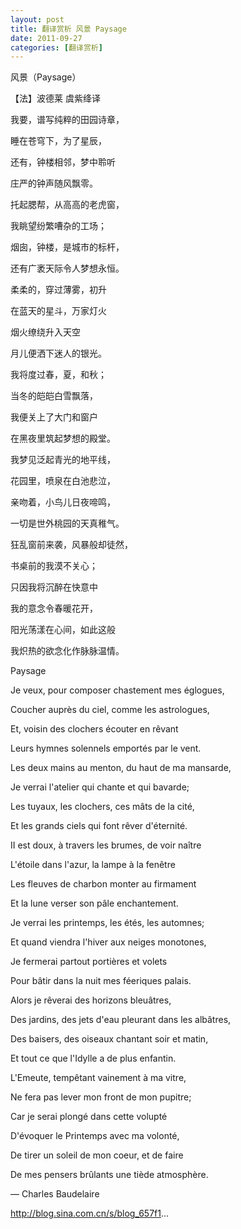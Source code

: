 ```yaml
---
layout: post
title: 翻译赏析 风景 Paysage
date: 2011-09-27
categories: [翻译赏析]  
---
```


风景（Paysage）

【法】波德莱 虞紫绛译

我要，谱写纯粹的田园诗章，

睡在苍穹下，为了星辰，

还有，钟楼相邻，梦中聆听

庄严的钟声随风飘零。

托起腮帮，从高高的老虎窗，

我眺望纷繁嘈杂的工场；

烟囱，钟楼，是城市的标杆，

还有广袤天际令人梦想永恒。

柔柔的，穿过薄雾，初升

在蓝天的星斗，万家灯火

烟火缭绕升入天空

月儿便洒下迷人的银光。

我将度过春，夏，和秋；

当冬的皑皑白雪飘落，

我便关上了大门和窗户

在黑夜里筑起梦想的殿堂。

我梦见泛起青光的地平线，

花园里，喷泉在白池悲泣，

亲吻着，小鸟儿日夜啼鸣，

一切是世外桃园的天真稚气。

狂乱窗前来袭，风暴般却徒然，

书桌前的我漠不关心；

只因我将沉醉在快意中

我的意念令春暖花开，

阳光荡漾在心间，如此这般

我炽热的欲念化作脉脉温情。

Paysage

Je veux, pour composer chastement mes églogues,

Coucher auprès du ciel, comme les astrologues,

Et, voisin des clochers écouter en rêvant

Leurs hymnes solennels emportés par le vent.

Les deux mains au menton, du haut de ma mansarde,

Je verrai l'atelier qui chante et qui bavarde;

Les tuyaux, les clochers, ces mâts de la cité,

Et les grands ciels qui font rêver d'éternité.

II est doux, à travers les brumes, de voir naître

L'étoile dans l'azur, la lampe à la fenêtre

Les fleuves de charbon monter au firmament

Et la lune verser son pâle enchantement.

Je verrai les printemps, les étés, les automnes;

Et quand viendra l'hiver aux neiges monotones,

Je fermerai partout portières et volets

Pour bâtir dans la nuit mes féeriques palais.

Alors je rêverai des horizons bleuâtres,

Des jardins, des jets d'eau pleurant dans les albâtres,

Des baisers, des oiseaux chantant soir et matin,

Et tout ce que l'Idylle a de plus enfantin.

L'Emeute, tempêtant vainement à ma vitre,

Ne fera pas lever mon front de mon pupitre;

Car je serai plongé dans cette volupté

D'évoquer le Printemps avec ma volonté,

De tirer un soleil de mon coeur, et de faire

De mes pensers brûlants une tiède atmosphère.

— Charles Baudelaire

http://blog.sina.com.cn/s/blog_657f1...
